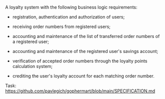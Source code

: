 A loyalty system with the following business logic requirements:

- registration, authentication and authorization of users;

- receiving order numbers from registered users;

- accounting and maintenance of the list of transferred order numbers of a registered user;

- accounting and maintenance of the registered user's savings account;

- verification of accepted order numbers through the loyalty points calculation system;

- crediting the user's loyalty account for each matching order number.

Task: https://github.com/pavlegich/gophermart/blob/main/SPECIFICATION.md

